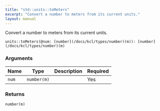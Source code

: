 ```yaml
---
title: "std::units::toMeters"
excerpt: "Convert a number to meters from its current units."
layout: manual
---
```


Convert a number to meters from its current units.



```kcl
units::toMeters(@num: [number](/docs/kcl/types/number)(m)): [number](/docs/kcl/types/number)(m)
```


### Arguments

| Name | Type | Description | Required |
|----------|------|-------------|----------|
| `num` | `number(m)` |  | Yes |

### Returns

`number(m)`



